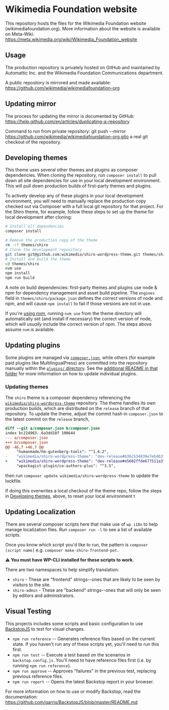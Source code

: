 # Wikimedia Foundation website

This repository hosts the files for the Wikimedia Foundation website (wikimediafoundation.org). More information about the website is available on Meta-Wiki: https://meta.wikimedia.org/wiki/Wikimedia_Foundation_website

## Usage

The production repository is privately hosted on GitHub and maintained by Automattic Inc. and the Wikimedia Foundation Communications department.

A public repository is mirrored and made available: https://github.com/wikimedia/wikimediafoundation-org

## Updating mirror

The process for updating the mirror is documented by GitHub: https://help.github.com/en/articles/duplicating-a-repository

Command to run from private repository:
  git push --mirror https://github.com/wikimedia/wikimediafoundation-org.gito a real git checkout of the repository.

## Developing themes

This theme uses several other themes and plugins as composer dependencies. When cloning the repository, run `composer install` to pull down all site dependencies for use in your local development environment. This will pull down production builds of first-party themes and plugins.

To actively develop any of these plugins in your local development environment, you will need to manually replace the production copy checked out via Composer with a full local git repository for that project. For the Shiro theme, for example, follow these steps to set up the theme for local development after cloning:

```bash
# Install all dependencies
composer install

# Remove the production copy of the theme
rm -rf themes/shiro
# Clone the development repository
git clone git@github.com:wikimedia/shiro-wordpress-theme.git themes/shiro
# Install and build the theme
cd themes/shiro
nvm use
npm install
npm run build
```

A note on build dependencies: first-party themes and plugins use node & npm for dependency management and asset build pipeline. The `engines` field in `themes/shiro/package.json` defines the correct versions of node and npm, and will cause `npm install` to fail if those versions are not in use.

If you're [using nvm](https://github.com/nvm-sh/nvm#installing-and-updating), running `nvm use` from the theme directory will automatically set (and install if necessary) the correct version of node, which will *usually* include the correct version of npm. The steps above assume `nvm` is available.

## Updating plugins

Some plugins are managed via [`composer.json`](./composer.json), while others (for example paid plugins like MultilingualPress) are committed into the repository manually within the [`plugins/` directory](./plugins/). See the [additional README in that folder](./plugins/) for more information on how to update individual plugins.

### Updating themes

The `shiro` theme is a composer dependency referencing the [`wikimedia/shiro-wordpress-theme`](https://github.com/wikimedia/shiro-wordpress-theme) repository. The theme handles its own production builds, which are distributed on the `release` branch of that repository. To update the theme, adjust the commit hash in `composer.json` to the latest commit on the `release` branch,

```diff
diff --git a/composer.json b/composer.json
index bc224963..6a3dd18f 100644
--- a/composer.json
+++ b/composer.json
@@ -46,7 +46,7 @@
     "humanmade/hm-gutenberg-tools": "^1.6.2",
-    "wikimedia/shiro-wordpress-theme": "dev-release#b36c534839e7ebd63f410b007adc97fd779c38d4",
+    "wikimedia/shiro-wordpress-theme": "dev-release#e5602ffde677511a3f9869f44a91a42f1095b23d",
     "wpackagist-plugin/co-authors-plus": "^3.5",
```

then run `composer update wikimedia/shiro-wordpress-theme` to update the lockfile.

If doing this overwrites a local checkout of the theme repo, follow the steps in [Developing themes](#developing-themes), above, to reset your local environment t

## Updating Localization

There are several composer scripts here that make use of `wp i18n` to help manage localization files. Run `composer run -l` to see a list of available scripts.

Once you know which script you'd like to run, the pattern is `composer [script name]` e.g. `composer make-shiro-frontend-pot`.

**⚠️ You must have WP-CLI installed for these scripts to work.**

There are two namespaces to help simplify translation:

- `shiro` - These are "frontend" strings--ones that are likely to be seen by visitors to the site.
- `shiro-admin` - These are "backend" strings--ones that will only be seen by editors and administrators.

## Visual Testing

This projects includes some scripts and basic configuration to use [BackstopJS](https://github.com/garris/BackstopJS) to test for visual changes.

- `npm run reference` -- Generates reference files based on the current state. If you haven't run any of these scripts yet, you'll need to run this first.
- `npm run test` -- Execute a test based on the scenarios in `backstop.config.js`. You'll need to have reference files first (i.e. by running `npm run reference`).
- `npm run approve` -- Approves "failures" in the previous test, replacing previous reference files.
- `npm run report` -- Opens the latest Backstop report in your browser.

For more information on how to use or modify Backstop, read the documentation: https://github.com/garris/BackstopJS/blob/master/README.md
